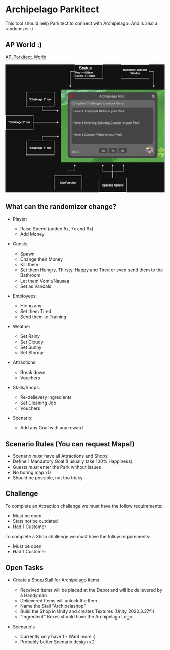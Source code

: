 # Archipelago Parkitect 

This tool should help Parkitect to connect with Archipelago.
And is also a randomizer :)

## AP World :)
[AP_Parkitect_World](https://github.com/CrusherRL/AP_Parkitect_World)

![Archipelago UI Window](Src/Images/ArchipelagoMod.png "UI Window")

## What can the randomizer change?
- Player:
    - Raise Speed (added 5x, 7x and 9x)
    - Add Money

- Guests:
    - Spawn
    - Change their Money
    - Kill them
    - Set them Hungry, Thirsty, Happy and Tired or even send them to the Bathroom
    - Let them Vomit/Nausea
    - Set as Vandals

- Employees:
    - Hiring any
    - Set them Tired
    - Send them to Training
 
- Weather
    - Set Rainy
    - Set Cloudy
    - Set Sunny
    - Set Stormy

- Attractions:
    - Break down
    - Vouchers

- Stalls/Shops:
    - Re-delievery Ingredients
    - Set Cleaning Job
    - Vouchers

- Scenario:
    - Add any Goal with any reward

## Scenario Rules (You can request Maps!)
- Scenario *must* have all Attractions and Shops!
- Define 1 Mandatory Goal (I usually take 100% Happiness)
- Guests *must* enter the Park without issues
- No boring map xD
- Should be possible, not too tricky

## Challenge
To complete an Attraction challenge we must have the follow requirements:
- Must be open
- Stats not be outdated
- Had 1 Customer

To complete a Shop challenge we must have the follow requirements:
- Must be open
- Had 1 Customer

## Open Tasks
- Create a Shop/Stall for Archipelago items
    - Received Items will be placed at the Depot and will be delievered by a Handyman
    - Delievered Items will unlock the Item
    - Name the Stall "Archipelashop"
    - Build the Shop in Unity and creates Textures (Unity 2020.3.37f1)
    - "Ingredient" Boxes should have the Archipelago Logo

- Scenario's
    - Currently only have 1 - Want more :)
    - Probably better Scenario design xD
